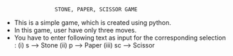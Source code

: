                     STONE, PAPER, SCISSOR GAME

* This is a simple game, which is created using python.
* In this game, user have only three moves.
* You have to enter following text as input for the corresponding selection :
    (i)   s  --> Stone
    (ii)  p  --> Paper
    (iii) sc --> Scissor